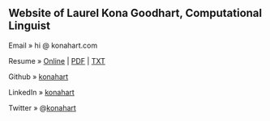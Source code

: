 ## Website of Laurel Kona Goodhart, Computational Linguist

Email » hi @ konahart.com

Resume » [Online](http://konahart.com/resume) | [PDF](http://konahart.com/resume/resume.pdf) | [TXT](http://konahart.com/resume/resume.txt)

Github » [konahart](http://github.com/konahart)

LinkedIn » [konahart](http://www.linkedin.com/in/konahart)

Twitter » @[konahart](https://twitter.com/konahart)
